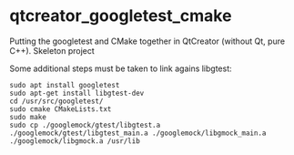 # qtcreator_googletest_cmake
Putting the googletest and CMake together in QtCreator (without Qt, pure C++). Skeleton project

Some additional steps must be taken to link agains libgtest:
```
sudo apt install googletest
sudo apt-get install libgtest-dev
cd /usr/src/googletest/
sudo cmake CMakeLists.txt
sudo make
sudo cp ./googlemock/gtest/libgtest.a ./googlemock/gtest/libgtest_main.a ./googlemock/libgmock_main.a ./googlemock/libgmock.a /usr/lib
```
